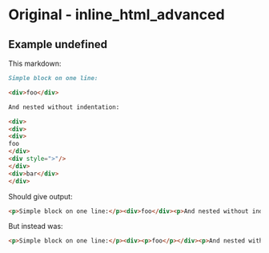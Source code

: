 # Original - inline_html_advanced

## Example undefined

This markdown:

```markdown
Simple block on one line:

<div>foo</div>

And nested without indentation:

<div>
<div>
<div>
foo
</div>
<div style=">"/>
</div>
<div>bar</div>
</div>

```

Should give output:

```html
<p>Simple block on one line:</p><div>foo</div><p>And nested without indentation:</p><div><div><div>foo</div><div style="&gt;"></div><div>bar</div></div>
```

But instead was:

```html
<p>Simple block on one line:</p><div><p>foo</p></div><p>And nested without indentation:</p><div><div><div><p>foo</p></div><div></div></div><div><p>bar</p></div></div>
```
